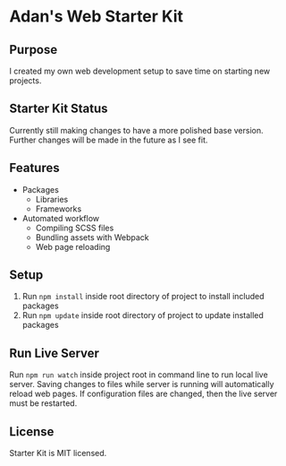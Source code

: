 # Adan's Web Starter Kit

## Purpose
I created my own web development setup to save time on starting new projects.

## Starter Kit Status
Currently still making changes to have a more polished base version. Further changes will be made in the future as I see fit.

## Features
* Packages
  * Libraries
  * Frameworks
* Automated workflow
  * Compiling SCSS files
  * Bundling assets with Webpack
  * Web page reloading

## Setup
1. Run `npm install` inside root directory of project to install included packages
2. Run `npm update` inside root directory of project to update installed packages

## Run Live Server
Run `npm run watch` inside project root in command line to run local live server. Saving changes to files while server is running will automatically reload web pages. If configuration files are changed, then the live server must be restarted.

## License
Starter Kit is MIT licensed.